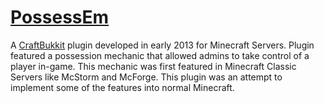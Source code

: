 # [PossessEm](http://web.archive.org/web/20171123075421/https://dev.bukkit.org/projects/possessem)

A [CraftBukkit](https://bukkit.org/) plugin developed in early 2013 for Minecraft Servers. 
Plugin featured a possession mechanic that allowed admins to take control of a player in-game.
This mechanic was first featured in Minecraft Classic Servers like McStorm and McForge.
This plugin was an attempt to implement some of the features into normal Minecraft.
